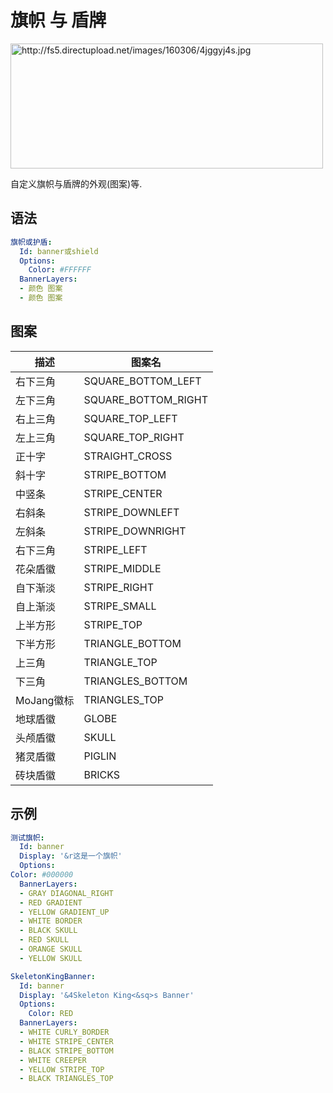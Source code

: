 旗帜 与 盾牌
=============

<img src="http://fs5.directupload.net/images/160306/4jggyj4s.jpg" width="500" height="200" alt="http://fs5.directupload.net/images/160306/4jggyj4s.jpg" />

自定义旗帜与盾牌的外观(图案)等.

语法
------
```yml
旗帜或护盾:
  Id: banner或shield
  Options:
    Color: #FFFFFF
  BannerLayers:
  - 颜色 图案
  - 颜色 图案
```
图案
--------

| **描述**  | **图案名**             |
| --------- |-----------------------|
| 右下三角   | SQUARE\_BOTTOM\_LEFT  |
| 左下三角   | SQUARE\_BOTTOM\_RIGHT |
| 右上三角   | SQUARE\_TOP\_LEFT     |
| 左上三角   | SQUARE\_TOP\_RIGHT    |
| 正十字     | STRAIGHT\_CROSS       |
| 斜十字     | STRIPE\_BOTTOM        |
| 中竖条     | STRIPE\_CENTER        |
| 右斜条     | STRIPE\_DOWNLEFT      |
| 左斜条     | STRIPE\_DOWNRIGHT     |
| 右下三角   | STRIPE\_LEFT          |
| 花朵盾徽   | STRIPE\_MIDDLE        |
| 自下渐淡   | STRIPE\_RIGHT         |
| 自上渐淡   | STRIPE\_SMALL         |
| 上半方形   | STRIPE\_TOP           |
| 下半方形   | TRIANGLE\_BOTTOM      |
| 上三角     | TRIANGLE\_TOP         |
| 下三角     | TRIANGLES\_BOTTOM     |
| MoJang徽标 | TRIANGLES\_TOP        |
| 地球盾徽   | GLOBE                 |
| 头颅盾徽   | SKULL                 |
| 猪灵盾徽   | PIGLIN                |
| 砖块盾徽   | BRICKS                |

示例
--------
```yml
测试旗帜:
  Id: banner
  Display: '&r这是一个旗帜'
  Options:
Color: #000000
  BannerLayers:
  - GRAY DIAGONAL_RIGHT
  - RED GRADIENT
  - YELLOW GRADIENT_UP
  - WHITE BORDER
  - BLACK SKULL
  - RED SKULL
  - ORANGE SKULL
  - YELLOW SKULL
```
```yml
SkeletonKingBanner:
  Id: banner
  Display: '&4Skeleton King<&sq>s Banner'
  Options:
    Color: RED
  BannerLayers:
  - WHITE CURLY_BORDER
  - WHITE STRIPE_CENTER
  - BLACK STRIPE_BOTTOM
  - WHITE CREEPER
  - YELLOW STRIPE_TOP
  - BLACK TRIANGLES_TOP
```